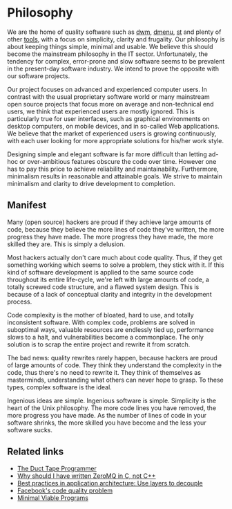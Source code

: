 Philosophy
==========

We are the home of quality software such as [dwm](http://dwm.suckless.org),
[dmenu](http://tools.suckless.org/dmenu), [st](http://st.suckless.org/) and
plenty of other [tools](http://tools.suckless.org), with
a focus on simplicity, clarity and frugality. Our philosophy is
about keeping things simple, minimal and usable. We believe this should become
the mainstream philosophy in the IT sector. Unfortunately, the tendency for
complex, error-prone and slow software seems to be prevalent in the present-day
software industry. We intend to prove the opposite with our software projects.

Our project focuses on advanced and experienced computer users. In contrast
with the usual proprietary software world or many mainstream open source
projects that focus more on average and non-technical end users, we think that
experienced users are mostly ignored. This is particularly true for user
interfaces, such as graphical environments on desktop computers, on mobile
devices, and in so-called Web applications. We believe that the market of
experienced users is growing continuously, with each user looking for more
appropriate solutions for his/her work style.

Designing simple and elegant software is far more difficult than letting ad-hoc
or over-ambitious features obscure the code over time. However one has to pay
this price to achieve reliability and maintainability. Furthermore, minimalism
results in reasonable and attainable goals. We strive to maintain minimalism and
clarity to drive development to completion.

Manifest
--------
Many (open source) hackers are proud if they achieve large amounts of code,
because they believe the more lines of code they've written, the more progress
they have made. The more progress they have made, the more skilled they are.
This is simply a delusion.

Most hackers actually don't care much about code quality. Thus, if they get
something working which seems to solve a problem, they stick with it. If this
kind of software development is applied to the same source code throughout its
entire life-cycle, we're left with large amounts of code, a totally screwed
code structure, and a flawed system design. This is because of a lack of
conceptual clarity and integrity in the development process.

Code complexity is the mother of bloated, hard to use, and totally inconsistent
software. With complex code, problems are solved in suboptimal ways, valuable
resources are endlessly tied up, performance slows to a halt, and
vulnerabilities become a commonplace. The only solution is to scrap the entire
project and rewrite it from scratch.

The bad news: quality rewrites rarely happen, because hackers are proud of
large amounts of code. They think they understand the complexity in the code,
thus there's no need to rewrite it. They think of themselves as masterminds,
understanding what others can never hope to grasp. To these types, complex
software is the ideal.

Ingenious ideas are simple. Ingenious software is simple. Simplicity is the
heart of the Unix philosophy. The more code lines you have removed, the more
progress you have made. As the number of lines of code in your software
shrinks, the more skilled you have become and the less your software sucks.

Related links
-------------
* [The Duct Tape Programmer](http://www.joelonsoftware.com/items/2009/09/23.html)
* [Why should I have written ZeroMQ in C, not C++](http://www.250bpm.com/blog:4)
* [Best practices in application architecture: Use layers to decouple](http://geekandpoke.typepad.com/.a/6a00d8341d3df553ef014e5f920093970c-pi)
* [Facebook's code quality problem](http://www.darkcoding.net/software/facebooks-code-quality-problem/)
* [Minimal Viable Programs](http://joearms.github.io/2014/06/25/minimal-viable-program.html)
